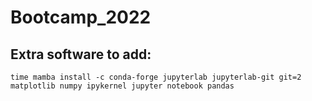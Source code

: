 # Bootcamp_2022

## Extra software to add:

```
time mamba install -c conda-forge jupyterlab jupyterlab-git git=2 matplotlib numpy ipykernel jupyter notebook pandas
```
